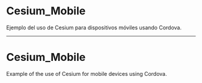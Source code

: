 # Cesium_Mobile
Ejemplo del uso de Cesium para dispositivos móviles usando Cordova.

-----------------------------------------------------------------------------------------

# Cesium_Mobile
Example of the use of Cesium for mobile devices using Cordova.
